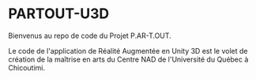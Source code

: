 # PARTOUT-U3D

Bienvenus au repo de code du Projet P.AR-T.OUT.

Le code de l'application de Réalité Augmentée en Unity 3D est le volet de création de la maîtrise en arts du Centre NAD de l'Université du Québec à Chicoutimi. 
